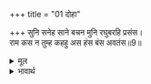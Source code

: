 +++
title = "01 दोहा"

+++
सुनि सनेह साने बचन मुनि रघुबरहि प्रसंस।  
राम कस न तुम्ह कहहु अस हंस बंस अवतंस॥9॥  

<details><summary>मूल</summary>

सुनि सनेह साने बचन मुनि रघुबरहि प्रसंस।  
राम कस न तुम्ह कहहु अस हंस बंस अवतंस॥9॥  
</details>

<details><summary>भावार्थ</summary>

(श्री रामचन्द्रजी के) प्रेम में सने हुए वचनों को सुनकर मुनि वशिष्ठजी ने श्री रघुनाथजी की प्रशंसा करते हुए कहा कि हे राम! भला आप ऐसा क्यों न कहें। आप सूर्यवंश के भूषण जो हैं॥9॥  
</details>



